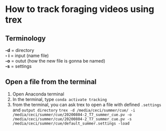 # How to track foraging videos using trex
## Terminology
**-d** = directory  
**- i** =  input (name file)  
**-o** = outut (how the new file is gonna be named)  
**-s** = settings

## Open a file from the terminal
1. Open Anaconda terminal
2. In the terminal, type ```conda activate tracking```
3. from the terminal, you can ask trex to open a file with defined ```.settings``` and ```output directory```
```trex -d /media/ceci/summer/cue/ -i /media/ceci/summer/cue/20200804-2_T7_summer_cue.pv -o /media/ceci/summer/cue/20200804-2_T7_summer_cue.pv -s /media/ceci/summer/cue/default_summer.settings -load```

